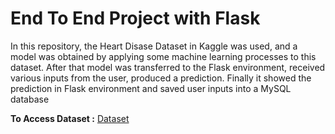 <h1>End To End Project with Flask</h1>
<p>In this repository, the Heart Disase Dataset in Kaggle was used, and a model was obtained by applying some machine learning processes to this dataset.
  After that model was transferred to the Flask environment, received various inputs from the user, produced a prediction.
  Finally it showed the prediction in Flask environment and saved user inputs into a MySQL database</p>
  <p><b>To Access Dataset :</b> <a href = "https://www.kaggle.com/datasets/yasserh/heart-disease-dataset"> Dataset </a></p>
